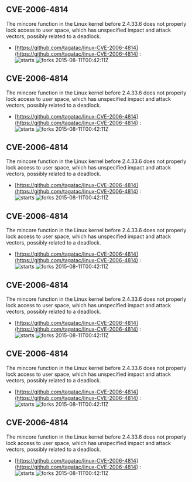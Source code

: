 ## CVE-2006-4814
 The mincore function in the Linux kernel before 2.4.33.6 does not properly lock access to user space, which has unspecified impact and attack vectors, possibly related to a deadlock.

- [https://github.com/tagatac/linux-CVE-2006-4814](https://github.com/tagatac/linux-CVE-2006-4814) :  
![starts](https://img.shields.io/github/stars/tagatac/linux-CVE-2006-4814.svg) 
![forks](https://img.shields.io/github/forks/tagatac/linux-CVE-2006-4814.svg) 
2015-08-11T00:42:11Z

## CVE-2006-4814
 The mincore function in the Linux kernel before 2.4.33.6 does not properly lock access to user space, which has unspecified impact and attack vectors, possibly related to a deadlock.

- [https://github.com/tagatac/linux-CVE-2006-4814](https://github.com/tagatac/linux-CVE-2006-4814) :  
![starts](https://img.shields.io/github/stars/tagatac/linux-CVE-2006-4814.svg) 
![forks](https://img.shields.io/github/forks/tagatac/linux-CVE-2006-4814.svg) 
2015-08-11T00:42:11Z

## CVE-2006-4814
 The mincore function in the Linux kernel before 2.4.33.6 does not properly lock access to user space, which has unspecified impact and attack vectors, possibly related to a deadlock.

- [https://github.com/tagatac/linux-CVE-2006-4814](https://github.com/tagatac/linux-CVE-2006-4814) :  
![starts](https://img.shields.io/github/stars/tagatac/linux-CVE-2006-4814.svg) 
![forks](https://img.shields.io/github/forks/tagatac/linux-CVE-2006-4814.svg) 
2015-08-11T00:42:11Z

## CVE-2006-4814
 The mincore function in the Linux kernel before 2.4.33.6 does not properly lock access to user space, which has unspecified impact and attack vectors, possibly related to a deadlock.

- [https://github.com/tagatac/linux-CVE-2006-4814](https://github.com/tagatac/linux-CVE-2006-4814) :  
![starts](https://img.shields.io/github/stars/tagatac/linux-CVE-2006-4814.svg) 
![forks](https://img.shields.io/github/forks/tagatac/linux-CVE-2006-4814.svg) 
2015-08-11T00:42:11Z

## CVE-2006-4814
 The mincore function in the Linux kernel before 2.4.33.6 does not properly lock access to user space, which has unspecified impact and attack vectors, possibly related to a deadlock.

- [https://github.com/tagatac/linux-CVE-2006-4814](https://github.com/tagatac/linux-CVE-2006-4814) :  
![starts](https://img.shields.io/github/stars/tagatac/linux-CVE-2006-4814.svg) 
![forks](https://img.shields.io/github/forks/tagatac/linux-CVE-2006-4814.svg) 
2015-08-11T00:42:11Z

## CVE-2006-4814
 The mincore function in the Linux kernel before 2.4.33.6 does not properly lock access to user space, which has unspecified impact and attack vectors, possibly related to a deadlock.

- [https://github.com/tagatac/linux-CVE-2006-4814](https://github.com/tagatac/linux-CVE-2006-4814) :  
![starts](https://img.shields.io/github/stars/tagatac/linux-CVE-2006-4814.svg) 
![forks](https://img.shields.io/github/forks/tagatac/linux-CVE-2006-4814.svg) 
2015-08-11T00:42:11Z

## CVE-2006-4814
 The mincore function in the Linux kernel before 2.4.33.6 does not properly lock access to user space, which has unspecified impact and attack vectors, possibly related to a deadlock.

- [https://github.com/tagatac/linux-CVE-2006-4814](https://github.com/tagatac/linux-CVE-2006-4814) :  
![starts](https://img.shields.io/github/stars/tagatac/linux-CVE-2006-4814.svg) 
![forks](https://img.shields.io/github/forks/tagatac/linux-CVE-2006-4814.svg) 
2015-08-11T00:42:11Z

